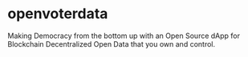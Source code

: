 # openvoterdata
Making Democracy from the bottom up with an Open Source dApp for Blockchain Decentralized Open Data that you own and control.

